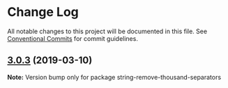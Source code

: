 # Change Log

All notable changes to this project will be documented in this file.
See [Conventional Commits](https://conventionalcommits.org) for commit guidelines.

## [3.0.3](https://gitlab.com/codsen/codsen/compare/string-remove-thousand-separators@3.0.1...string-remove-thousand-separators@3.0.3) (2019-03-10)

**Note:** Version bump only for package string-remove-thousand-separators
